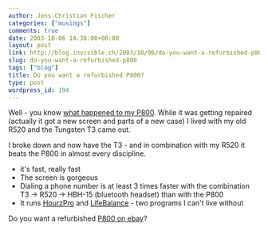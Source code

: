 ```yaml
---
author: Jens-Christian Fischer
categories: ["musings"]
comments: true
date: 2003-10-06 14:38:00+00:00
layout: post
link: http://blog.invisible.ch/2003/10/06/do-you-want-a-refurbished-p800/
slug: do-you-want-a-refurbished-p800
tags: ["blog"]
title: Do you want a refurbished P800?
type: post
wordpress_id: 194
---
```


Well - you know [what happened to my P800](http://www.invisible.ch/archives/000184.html). While it was getting repaired (actually it got a new screen and parts of a new case) I lived with my old R520 and the Tungsten T3 came out.

I broke down and now have the T3 - and in combination with my R520 it beats the P800 in almost every discipline. 

  * it's fast, really fast
  * The screen is gorgeous
  * Dialing a phone number is at least 3 times faster with the combination T3 -> R520 -> HBH-15 (bluetooth headset) than with the P800
  * It runs [HourzPro](http://www.zoskware.com) and [LifeBalance](http://www.llamagraphics.com) - two programs I can't live without

Do you want a refurbished [P800 on ebay](http://cgi.ebay.de/ws/eBayISAPI.dll?ViewItem&category=45766&item=3353411715)?
